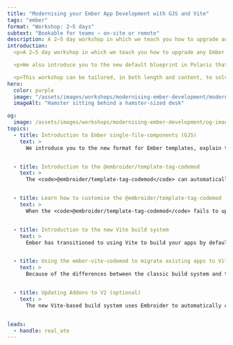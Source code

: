 ```yaml
---
title: "Modernising your Ember App Development with GJS and Vite"
tags: "ember"
format: "Workshop: 2–5 days"
subtext: "Bookable for teams – on-site or remote"
description: A 2–5 day workshop in which we teach you how to upgrade any Ember app to the most modern techiques in the Polaris Edition. We introduce you to single-file-components (GJS) and in which we go through a series of stages that each build on one another. Each topic is introduced via an in-depth presentation as well as a small, focussed demo application that illustrates the respective concept in practice.
introduction:
  <p>A 2–5 day workshop in which we teach you how to upgrade any Ember app to the most modern techniques in the Polaris Edition. We introduce you to single-file-components (GJS) and walk you through the template-tag-codemod that can upgrade all of your existing Ember templates to GJS.</p>

  <p>We also introduce you to the new default blueprint in Polaris that uses Vite by default to build your Ember app, and we walk you through the ember-vite-codemod that should simplify the migration path for your existing Ember apps.</p>

  <p>This workshop can be tailored, in both length and content, to solve specific challenges that you face in your application so reach out if you would like to discuss the topics you would like to see us cover.</p>
hero:
  color: purple
  image: "/assets/images/workshops/modernising-ember-development/modernising-ember-development-hero.jpg"
  imageAlt: "Hamster sitting behind a hamster-sized desk"

og:
  image: /assets/images/workshops/modernising-ember-development/og-image.jpg
topics:
  - title: Introduction to Ember single-file-components (GJS)
    text: >
      We introduce you to the new format for Ember templates, explain the benefits of the new format, and discuss some of the new functionality and organisation this unlocks for Ember applications


  - title: Introduction to the @embroider/template-tag-codemod
    text: >
      The <code>@embroider/template-tag-codemod</code> can automatically convert all of your existing templates to GJS. You will learn how to run the codemod, how to understand the different options, and learn how to interperet the different kind of error messages that the codemod can show


  - title: Learn how to customise the @embroider/template-tag-codemod
    text: >
      When the <code>@embroider/template-tag-codemod</code> fails to update a file it can sometimes be because of a real problem in your codebase or it can be because you're relying on something custom that doesn't work any more in modern GJS templates. The codemod provides a number of customisations that can allow you to influence the migration and overcome some of these challenges, and we can show you how to best make use of these customisations. 


  - title: Introduction to the new Vite build system
    text: >
      Ember has transitioned to using Vite to build your apps by default, this gives you a significant improvemnt to your Developer Experience (DX) while developing your Ember app. With the new build system there are a few structural changes to how your apps are laid out and we will go through the new blueprint output to familiarise you with the new structure.


  - title: Using the ember-vite-codemod to migrate existing apps to Vite
    text: >
      Because of the differences between the classic build system and the new Vite based system it can be tricky to migrate from one to the other, this is why the <code>ember-vite-codemod</code> was created. The codemod can check for issues that you might see while migrating, alerting you to fix things before proceeding, and once everythign is good-to-go it will move the required files around for you and make the necessary changes to those files. We will go through some of the changes that the codemod will make and help you to identify any of the issues that can show up when upgrading your application.


  - title: Updating Addons to V2 (optional)
    text: >
      The new Vite-based build system uses Embroider to automatically convert classic v1 addons to v2 addons under the hood, this is great because it means that you don't need to convert all your addons before moving to Vite. If you have any internal addons that you maintain it can improve build times and significantly improve DX if you upgrade them to v2 instead of having Embroider do it every time you start a build. We can go through some of the techniques and considerations for upgrading classic v1 addons and work through a few example addons to show you real-world examples


leads:
  - handle: real_ate
---
```


<!--break-->
